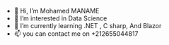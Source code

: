 - 👋 Hi, I’m Mohamed MANAME
- 👀 I’m interested in Data Science
- 🌱 I’m currently learning .NET , C sharp, And Blazor
- 📫 you can contact me on +212655044817

<!---
manamemohamed13/manamemohamed13 is a ✨ special ✨ repository because its `README.md` (this file) appears on your GitHub profile.
You can click the Preview link to take a look at your changes.
--->

